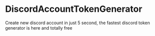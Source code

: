 # DiscordAccountTokenGenerator
Create new discord account in just 5 second, the fastest discord token generator is here and totally free
